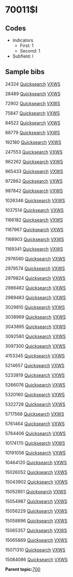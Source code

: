 # 70011$l

## Codes

-   Indicators
    -   First: 1
    -   Second: 1
-   Subfield: l

## Sample bibs

24324 [Quicksearch](https://search.library.yale.edu/catalog/24324) [VXWS](http://prodorbis.library.yale.edu:7014/vxws/GetHoldingsService?bibId=24324)

28489 [Quicksearch](https://search.library.yale.edu/catalog/28489) [VXWS](http://prodorbis.library.yale.edu:7014/vxws/GetHoldingsService?bibId=28489)

72902 [Quicksearch](https://search.library.yale.edu/catalog/72902) [VXWS](http://prodorbis.library.yale.edu:7014/vxws/GetHoldingsService?bibId=72902)

75847 [Quicksearch](https://search.library.yale.edu/catalog/75847) [VXWS](http://prodorbis.library.yale.edu:7014/vxws/GetHoldingsService?bibId=75847)

84522 [Quicksearch](https://search.library.yale.edu/catalog/84522) [VXWS](http://prodorbis.library.yale.edu:7014/vxws/GetHoldingsService?bibId=84522)

88779 [Quicksearch](https://search.library.yale.edu/catalog/88779) [VXWS](http://prodorbis.library.yale.edu:7014/vxws/GetHoldingsService?bibId=88779)

192180 [Quicksearch](https://search.library.yale.edu/catalog/192180) [VXWS](http://prodorbis.library.yale.edu:7014/vxws/GetHoldingsService?bibId=192180)

247553 [Quicksearch](https://search.library.yale.edu/catalog/247553) [VXWS](http://prodorbis.library.yale.edu:7014/vxws/GetHoldingsService?bibId=247553)

962262 [Quicksearch](https://search.library.yale.edu/catalog/962262) [VXWS](http://prodorbis.library.yale.edu:7014/vxws/GetHoldingsService?bibId=962262)

965433 [Quicksearch](https://search.library.yale.edu/catalog/965433) [VXWS](http://prodorbis.library.yale.edu:7014/vxws/GetHoldingsService?bibId=965433)

972862 [Quicksearch](https://search.library.yale.edu/catalog/972862) [VXWS](http://prodorbis.library.yale.edu:7014/vxws/GetHoldingsService?bibId=972862)

987842 [Quicksearch](https://search.library.yale.edu/catalog/987842) [VXWS](http://prodorbis.library.yale.edu:7014/vxws/GetHoldingsService?bibId=987842)

1026346 [Quicksearch](https://search.library.yale.edu/catalog/1026346) [VXWS](http://prodorbis.library.yale.edu:7014/vxws/GetHoldingsService?bibId=1026346)

1037514 [Quicksearch](https://search.library.yale.edu/catalog/1037514) [VXWS](http://prodorbis.library.yale.edu:7014/vxws/GetHoldingsService?bibId=1037514)

1166182 [Quicksearch](https://search.library.yale.edu/catalog/1166182) [VXWS](http://prodorbis.library.yale.edu:7014/vxws/GetHoldingsService?bibId=1166182)

1167967 [Quicksearch](https://search.library.yale.edu/catalog/1167967) [VXWS](http://prodorbis.library.yale.edu:7014/vxws/GetHoldingsService?bibId=1167967)

1168903 [Quicksearch](https://search.library.yale.edu/catalog/1168903) [VXWS](http://prodorbis.library.yale.edu:7014/vxws/GetHoldingsService?bibId=1168903)

1169341 [Quicksearch](https://search.library.yale.edu/catalog/1169341) [VXWS](http://prodorbis.library.yale.edu:7014/vxws/GetHoldingsService?bibId=1169341)

2976560 [Quicksearch](https://search.library.yale.edu/catalog/2976560) [VXWS](http://prodorbis.library.yale.edu:7014/vxws/GetHoldingsService?bibId=2976560)

2979574 [Quicksearch](https://search.library.yale.edu/catalog/2979574) [VXWS](http://prodorbis.library.yale.edu:7014/vxws/GetHoldingsService?bibId=2979574)

2979824 [Quicksearch](https://search.library.yale.edu/catalog/2979824) [VXWS](http://prodorbis.library.yale.edu:7014/vxws/GetHoldingsService?bibId=2979824)

2986482 [Quicksearch](https://search.library.yale.edu/catalog/2986482) [VXWS](http://prodorbis.library.yale.edu:7014/vxws/GetHoldingsService?bibId=2986482)

2989483 [Quicksearch](https://search.library.yale.edu/catalog/2989483) [VXWS](http://prodorbis.library.yale.edu:7014/vxws/GetHoldingsService?bibId=2989483)

3029810 [Quicksearch](https://search.library.yale.edu/catalog/3029810) [VXWS](http://prodorbis.library.yale.edu:7014/vxws/GetHoldingsService?bibId=3029810)

3038969 [Quicksearch](https://search.library.yale.edu/catalog/3038969) [VXWS](http://prodorbis.library.yale.edu:7014/vxws/GetHoldingsService?bibId=3038969)

3043895 [Quicksearch](https://search.library.yale.edu/catalog/3043895) [VXWS](http://prodorbis.library.yale.edu:7014/vxws/GetHoldingsService?bibId=3043895)

3092580 [Quicksearch](https://search.library.yale.edu/catalog/3092580) [VXWS](http://prodorbis.library.yale.edu:7014/vxws/GetHoldingsService?bibId=3092580)

3097300 [Quicksearch](https://search.library.yale.edu/catalog/3097300) [VXWS](http://prodorbis.library.yale.edu:7014/vxws/GetHoldingsService?bibId=3097300)

4153345 [Quicksearch](https://search.library.yale.edu/catalog/4153345) [VXWS](http://prodorbis.library.yale.edu:7014/vxws/GetHoldingsService?bibId=4153345)

5214657 [Quicksearch](https://search.library.yale.edu/catalog/5214657) [VXWS](http://prodorbis.library.yale.edu:7014/vxws/GetHoldingsService?bibId=5214657)

5233819 [Quicksearch](https://search.library.yale.edu/catalog/5233819) [VXWS](http://prodorbis.library.yale.edu:7014/vxws/GetHoldingsService?bibId=5233819)

5266076 [Quicksearch](https://search.library.yale.edu/catalog/5266076) [VXWS](http://prodorbis.library.yale.edu:7014/vxws/GetHoldingsService?bibId=5266076)

5320160 [Quicksearch](https://search.library.yale.edu/catalog/5320160) [VXWS](http://prodorbis.library.yale.edu:7014/vxws/GetHoldingsService?bibId=5320160)

5322728 [Quicksearch](https://search.library.yale.edu/catalog/5322728) [VXWS](http://prodorbis.library.yale.edu:7014/vxws/GetHoldingsService?bibId=5322728)

5717568 [Quicksearch](https://search.library.yale.edu/catalog/5717568) [VXWS](http://prodorbis.library.yale.edu:7014/vxws/GetHoldingsService?bibId=5717568)

5761464 [Quicksearch](https://search.library.yale.edu/catalog/5761464) [VXWS](http://prodorbis.library.yale.edu:7014/vxws/GetHoldingsService?bibId=5761464)

5764406 [Quicksearch](https://search.library.yale.edu/catalog/5764406) [VXWS](http://prodorbis.library.yale.edu:7014/vxws/GetHoldingsService?bibId=5764406)

10174170 [Quicksearch](https://search.library.yale.edu/catalog/10174170) [VXWS](http://prodorbis.library.yale.edu:7014/vxws/GetHoldingsService?bibId=10174170)

10191056 [Quicksearch](https://search.library.yale.edu/catalog/10191056) [VXWS](http://prodorbis.library.yale.edu:7014/vxws/GetHoldingsService?bibId=10191056)

10464120 [Quicksearch](https://search.library.yale.edu/catalog/10464120) [VXWS](http://prodorbis.library.yale.edu:7014/vxws/GetHoldingsService?bibId=10464120)

15026052 [Quicksearch](https://search.library.yale.edu/catalog/15026052) [VXWS](http://prodorbis.library.yale.edu:7014/vxws/GetHoldingsService?bibId=15026052)

15043902 [Quicksearch](https://search.library.yale.edu/catalog/15043902) [VXWS](http://prodorbis.library.yale.edu:7014/vxws/GetHoldingsService?bibId=15043902)

15052851 [Quicksearch](https://search.library.yale.edu/catalog/15052851) [VXWS](http://prodorbis.library.yale.edu:7014/vxws/GetHoldingsService?bibId=15052851)

15054987 [Quicksearch](https://search.library.yale.edu/catalog/15054987) [VXWS](http://prodorbis.library.yale.edu:7014/vxws/GetHoldingsService?bibId=15054987)

15056229 [Quicksearch](https://search.library.yale.edu/catalog/15056229) [VXWS](http://prodorbis.library.yale.edu:7014/vxws/GetHoldingsService?bibId=15056229)

15058896 [Quicksearch](https://search.library.yale.edu/catalog/15058896) [VXWS](http://prodorbis.library.yale.edu:7014/vxws/GetHoldingsService?bibId=15058896)

15065357 [Quicksearch](https://search.library.yale.edu/catalog/15065357) [VXWS](http://prodorbis.library.yale.edu:7014/vxws/GetHoldingsService?bibId=15065357)

15065869 [Quicksearch](https://search.library.yale.edu/catalog/15065869) [VXWS](http://prodorbis.library.yale.edu:7014/vxws/GetHoldingsService?bibId=15065869)

15071310 [Quicksearch](https://search.library.yale.edu/catalog/15071310) [VXWS](http://prodorbis.library.yale.edu:7014/vxws/GetHoldingsService?bibId=15071310)

15084086 [Quicksearch](https://search.library.yale.edu/catalog/15084086) [VXWS](http://prodorbis.library.yale.edu:7014/vxws/GetHoldingsService?bibId=15084086)

**Parent topic:**[700](../../tags/700/700.md)


